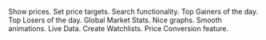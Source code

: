 Show prices.
Set price targets.
Search functionality.
Top Gainers of the day.
Top Losers of the day.
Global Market Stats.
Nice graphs.
Smooth animations.
Live Data.
Create Watchlists.
Price Conversion feature.
